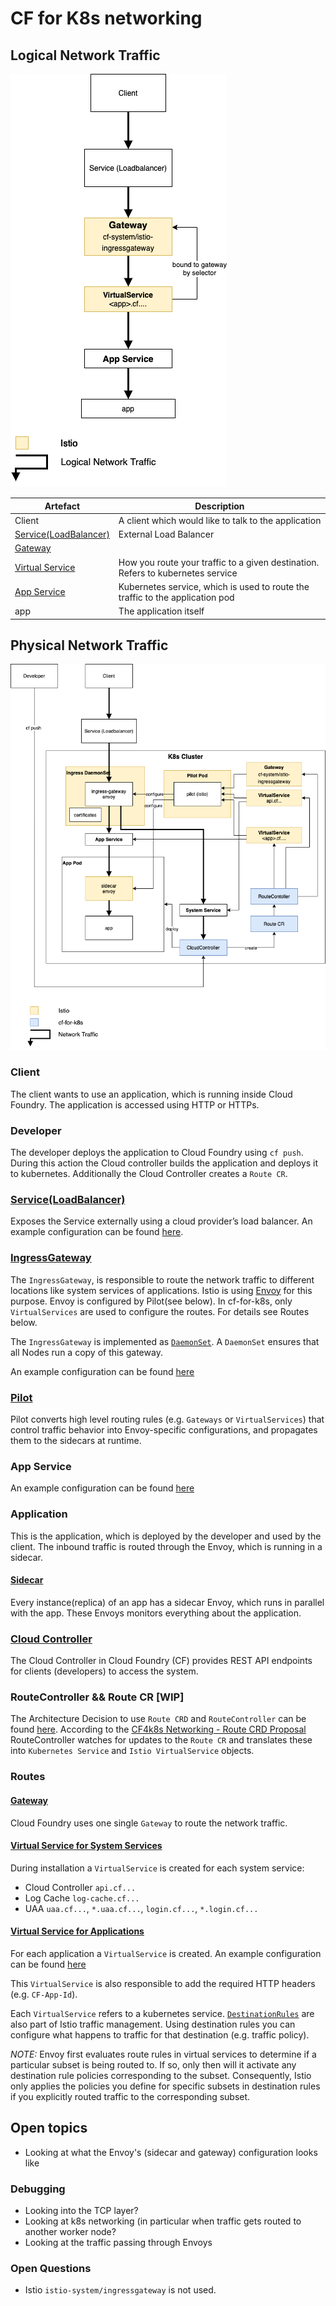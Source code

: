 # CF for K8s networking

## Logical Network Traffic

![](doc/LogicalNetwork.png)

| Artefact                                                                                                            | Description                                                                     |
|---------------------------------------------------------------------------------------------------------------------|---------------------------------------------------------------------------------|
| Client                                                                                                              | A client which would like to talk to the application                            |
| [Service(LoadBalancer)](https://kubernetes.io/docs/tasks/access-application-cluster/create-external-load-balancer/) |  External Load Balancer                                                                         |
| [Gateway](https://istio.io/docs/reference/config/networking/gateway/)                                               |                                                                                 |
| [Virtual Service](https://istio.io/docs/reference/config/networking/virtual-service/)                               | How you route your traffic to a given destination. Refers to kubernetes service |
| [App Service](https://kubernetes.io/docs/concepts/services-networking/service/)                                     | Kubernetes service, which is used to route the traffic to the application pod   |
| app                                                                                                                 | The application itself                                                          |

## Physical Network Traffic

![](doc/Network.png)

### Client

The client wants to use an application, which is running inside Cloud Foundry. The application is accessed using HTTP or HTTPs.

### Developer

The developer deploys the application to Cloud Foundry using `cf push`. During this action the Cloud controller builds the application and deploys it to kubernetes. Additionally the Cloud Controller creates a `Route CR`.

### [Service(LoadBalancer)](https://kubernetes.io/docs/tasks/access-application-cluster/create-external-load-balancer/) 
Exposes the Service externally using a cloud provider’s load balancer. An example configuration can be found [here](examples/service-istio-ingressgateway.yaml).

### [IngressGateway](https://istio.io/docs/reference/config/networking/gateway/)

The `IngressGateway`, is responsible to route the network traffic to different locations like system services of applications. Istio is using [Envoy](https://www.envoyproxy.io/) for this purpose. Envoy is configured by Pilot(see below). In cf-for-k8s, only `VirtualServices` are used to configure the routes. For details see Routes below.

The `IngressGateway` is implemented as [`DaemonSet`](https://istio.io/docs/reference/config/networking/gateway/). A `DaemonSet` ensures that all Nodes run a copy of this gateway.

An example configuration can be found [here](examples/istio-ingressgateway.yaml)

### [Pilot](https://istio.io/docs/ops/deployment/architecture/#pilot)

Pilot converts high level routing rules (e.g. `Gateways` or `VirtualServices`) that control traffic behavior into Envoy-specific configurations, and propagates them to the sidecars at runtime. 

### App Service

An example configuration can be found [here](examples/app-service.yaml)

### Application

This is the application, which is deployed by the developer and used by the client. The inbound traffic is routed through the Envoy, which is running in a sidecar.

#### [Sidecar](https://istio.io/docs/reference/config/networking/sidecar/)
Every instance(replica) of an app has a sidecar Envoy, which runs in parallel with the app. These Envoys monitors everything about the application.

### [Cloud Controller](https://docs.cloudfoundry.org/concepts/architecture/cloud-controller.html)

The Cloud Controller in Cloud Foundry (CF) provides REST API endpoints for clients (developers) to access the system.

### RouteController && Route CR [WIP]
The Architecture Decision to use `Route CRD` and `RouteController` can be found [here](https://github.com/cloudfoundry/cf-k8s-networking/blob/master/doc/architecture-decisions/0010-route-crd-and-kubebuilder-instead-of-metacontroller.md).
According to the [CF4k8s Networking - Route CRD Proposal](https://docs.google.com/document/d/1DF7eTBut1I74w_sVaQ4eeF74iQes1nG3iUv7iJ7E35U/) RouteController watches for updates to the `Route CR` and translates these into `Kubernetes Service` and `Istio VirtualService` objects.

### Routes

#### [Gateway](https://istio.io/docs/reference/config/networking/gateway/)

Cloud Foundry uses one single `Gateway` to route the network traffic.

#### [Virtual Service for System Services](https://istio.io/docs/reference/config/networking/virtual-service/)

During installation a `VirtualService` is created for each system service:
* Cloud Controller `api.cf...`
* Log Cache `log-cache.cf...`
* UAA `uaa.cf...`, `*.uaa.cf...`, `login.cf...`, `*.login.cf...`


#### [Virtual Service for Applications](https://istio.io/docs/reference/config/networking/virtual-service/)

For each application a `VirtualService` is created. An example configuration can be found [here](examples/app-virtualservice.yaml)

This `VirtualService` is also responsible to add the required HTTP headers (e.g. `CF-App-Id`).

Each `VirtualService` refers to a kubernetes service. [`DestinationRules`](https://istio.io/docs/concepts/traffic-management/#destination-rules) are also part of Istio traffic management. Using destination rules you can configure what happens to traffic for that destination (e.g. traffic policy).

*NOTE:* Envoy first evaluates route rules in virtual services to determine if a particular subset is being routed to. If so, only then will it activate any destination rule policies corresponding to the subset. Consequently, Istio only applies the policies you define for specific subsets in destination rules if you explicitly routed traffic to the corresponding subset.



## Open topics

* Looking at what the Envoy's (sidecar and gateway) configuration looks like

### Debugging

* Looking into the TCP layer?
* Looking at k8s networking (in particular when traffic gets routed to another worker node?
* Looking at the traffic passing through Envoys

### Open Questions

* Istio `istio-system/ingressgateway` is not used.